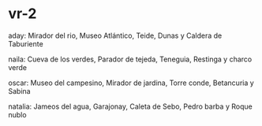 # vr-2

aday: Mirador del rio, Museo Atlántico, Teide, Dunas y Caldera de Taburiente

naila: Cueva de los verdes, Parador de tejeda, Teneguia, Restinga y charco verde

oscar: Museo del campesino,  Mirador de jardina, Torre conde, Betancuria y Sabina

natalia: Jameos del agua, Garajonay, Caleta de Sebo, Pedro barba y Roque nublo

